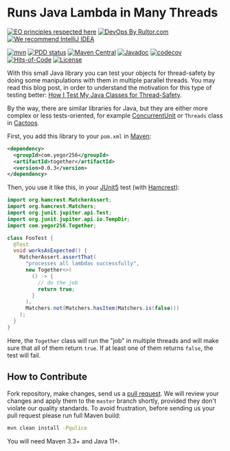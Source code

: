 # Runs Java Lambda in Many Threads

[![EO principles respected here](https://www.elegantobjects.org/badge.svg)](https://www.elegantobjects.org)
[![DevOps By Rultor.com](http://www.rultor.com/b/yegor256/together)](http://www.rultor.com/p/yegor256/together)
[![We recommend IntelliJ IDEA](https://www.elegantobjects.org/intellij-idea.svg)](https://www.jetbrains.com/idea/)

[![mvn](https://github.com/yegor256/together/actions/workflows/mvn.yml/badge.svg)](https://github.com/yegor256/together/actions/workflows/mvn.yml)
[![PDD status](http://www.0pdd.com/svg?name=yegor256/together)](http://www.0pdd.com/p?name=yegor256/together)
[![Maven Central](https://img.shields.io/maven-central/v/com.yegor256/together.svg)](https://maven-badges.herokuapp.com/maven-central/com.yegor256/together)
[![Javadoc](http://www.javadoc.io/badge/com.yegor256/together.svg)](http://www.javadoc.io/doc/com.yegor256/together)
[![codecov](https://codecov.io/gh/yegor256/together/branch/master/graph/badge.svg)](https://codecov.io/gh/yegor256/together)
[![Hits-of-Code](https://hitsofcode.com/github/yegor256/together)](https://hitsofcode.com/view/github/yegor256/together)
[![License](https://img.shields.io/badge/license-MIT-green.svg)](https://github.com/yegor256/together/blob/master/LICENSE.txt)

With this small Java library you can test your objects
for thread-safety by doing some manipulations with them
in multiple parallel threads. You may read this blog post,
in order to understand the motivation for this type of
testing better: [How I Test My Java Classes for Thread-Safety][blog].

By the way, there are similar libraries for Java, but they are
either more complex or less tests-oriented, for example
[ConcurrentUnit](https://github.com/jhalterman/concurrentunit)
or
`Threads` class in [Cactoos](https://github.com/yegor256/cactoos).

First, you add this library to your `pom.xml` in [Maven]:

```xml
<dependency>
  <groupId>com.yegor256</groupId>
  <artifactId>together</artifactId>
  <version>0.0.3</version>
</dependency>
```

Then, you use it like this, in your [JUnit5] test
(with [Hamcrest]):

```java
import org.hamcrest.MatcherAssert;
import org.hamcrest.Matchers;
import org.junit.jupiter.api.Test;
import org.junit.jupiter.api.io.TempDir;
import com.yegor256.Together;

class FooTest {
  @Test
  void worksAsExpected() {
    MatcherAssert.assertThat(
      "processes all lambdas successfully",
      new Together<>(
        () -> {
          // do the job
          return true;
        }
      ),
      Matchers.not(Matchers.hasItem(Matchers.is(false)))
    );
  }
}
```

Here, the `Together` class will run the "job" in multiple threads
and will make sure that all of them return `true`. If at least
one of them returns `false`, the test will fail.

## How to Contribute

Fork repository, make changes, send us a
[pull request](https://www.yegor256.com/2014/04/15/github-guidelines.html).
We will review your changes and apply them to the `master` branch shortly,
provided they don't violate our quality standards. To avoid frustration,
before sending us your pull request please run full Maven build:

```bash
mvn clean install -Pqulice
```

You will need Maven 3.3+ and Java 11+.

[blog]: https://www.yegor256.com/2018/03/27/how-to-test-thread-safety.html
[JUnit5]: https://junit.org/junit5/
[Hamcrest]: http://hamcrest.org
[Maven]: https://maven.apache.org
